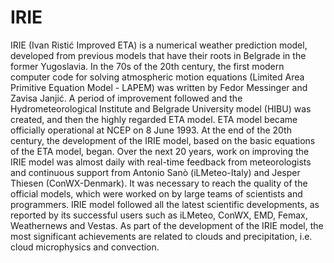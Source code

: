 # IRIE
IRIE (Ivan Ristić Improved ETA) is a numerical weather prediction model, developed from previous models that have their roots in Belgrade in the former Yugoslavia.
In the 70s of the 20th century, the first modern computer code for solving atmospheric motion equations (Limited Area Primitive Equation Model - LAPEM) was written by Fedor Messinger and Zavisa Janjić.
A period of improvement followed and the Hydrometeorological Institute and Belgrade University model (HIBU) was created, and then the highly regarded ETA model.
ETA model became officially operational at NCEP on 8 June 1993.
At the end of the 20th century, the development of the IRIE model, based on the basic equations of the ETA model, began.
Over the next 20 years, work on improving the IRIE model was almost daily with real-time feedback from meteorologists and continuous support from Antonio Sanò (iLMeteo-Italy) and Jesper Thiesen (ConWX-Denmark).
It was necessary to reach the quality of the official models, which were worked on by large teams of scientists and programmers.
IRIE model followed all the latest scientific developments, as reported by its successful users such as iLMeteo, ConWX, EMD, Femax, Weathernews and Vestas.
As part of the development of the IRIE model, the most significant achievements are related to clouds and precipitation, i.e. cloud microphysics and convection.
